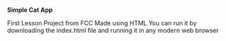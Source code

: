 **Simple Cat App**


First Lesson Project from FCC
Made using HTML
You can run it by downloading the index.html file and running it in any modern web browser
